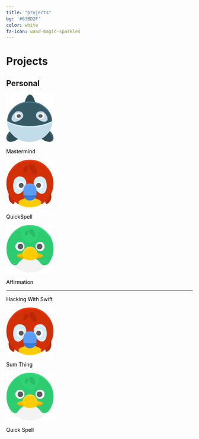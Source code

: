 ```yaml
---
title: "projects"
bg: '#63BD2F'
color: white
fa-icon: wand-magic-sparkles
---
```


# Projects

## Personal

<div class="card_row">
  <div class="card_column">
    <div class="card">
      <img src="/img/whale.png" alt="Application Icon" style="width:128px;height:128px;">
      <p style="color:black;">Mastermind</p>
    </div>
  </div>

  <div class="card_column">
    <div class="card">
      <img src="/img/parrot.png" alt="Application Icon" style="width:128px;height:128px;">
      <p style="color:black;">QuickSpell</p>
    </div>
  </div>

  <div class="card_column">
    <div class="card">
      <img src="/img/duck.png" alt="Application Icon" style="width:128px;height:128px;">
      <p style="color:black;">Affirmation</p>
    </div>
  </div>
</div>

***

<div class="card_row">
  <div class="card_column">
    <div class="card">
      <i class="fa-brands fa-swift fa-stack-2x"></i>
      <p style="color:black;">Hacking With Swift</p>
    </div>
  </div>

  <div class="card_column">
    <div class="card">
      <img src="/img/parrot.png" alt="Application Icon" style="width:128px;height:128px;">
      <p style="color:black;">Sum Thing</p>
    </div>
  </div>

  <div class="card_column">
    <div class="card">
      <img src="/img/duck.png" alt="Application Icon" style="width:128px;height:128px;">
      <p style="color:black;">Quick Spell</p>
    </div>
  </div>
</div>

<!--
Alright, you've got a clean copy and are ready to push some schmancy pages for the world to ogle at.

- Edit `_config.yml` to change your title, keywords, and description.
- Create a new file in `_posts/` called `2014-01-01-intro.md`
  Edit it, and add:

{% highlight text linenos=table %}
---
title: "home"
bg: white     #defined in _config.yml, can use html color like '#010101'
color: black  #text color
style: center
---

# Example headline!
and so on..
{% endhighlight %}

- Create a second post called `2014-01-02-art.md` with an divider image this time:

{% highlight text linenos=table %}
---
title: "Art"
bg: turquoise  #defined in _config.yml, can use html color like '#0fbfcf'
color: white   #text color
fa-icon: paint-brush
---

#### A new section- oh the humanity!
{% endhighlight %}

**Note:** That part `fa-icon: paint-brush` will use a font-awesome icon of [paint-brush](http://fortawesome.github.io/Font-Awesome/icon/paint-brush/). You can use any icon from this [font-awesome icon directory](http://fortawesome.github.io/Font-Awesome/icons/).

- install Jekyll with `sudo gem install github-pages`
- run `jekyll serve -w`
  - visit [localhost:4000](http://localhost:4000) to see a live locally served preview.
- Push changes and see them live!




## **Changing your colors**
{: style="margin-top:100px;"}

- In each post file you can define `bg: mycolor` and `color: myothercolor` to change the background and text colors for that section.
- **mycolor** can be a quoted html color like `'#0fbfcf'` or a key to a special color defined in **_config.yml** under 'colors'.
  - **Note:** Changes to _config.yml require a manual restart to your local server with `^C` and `jekyll serve -w`.

Nifty, right!



### Also see **README.md** [*on github!*](https://github.com/t413/SinglePaged#usage)
{: style="margin-top:100px;"}
-->
